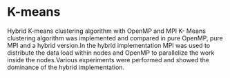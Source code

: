 K-means
=======

Hybrid K-means clustering algorithm with OpenMP and MPI
K- Means clustering algorithm was implemented and compared in pure OpenMP, pure MPI and a hybrid version.In the hybrid implementation MPI was used to distribute the data load within nodes and OpenMP to parallelize the work inside the nodes.Various experiments were performed and showed the dominance of the hybrid implementation.
